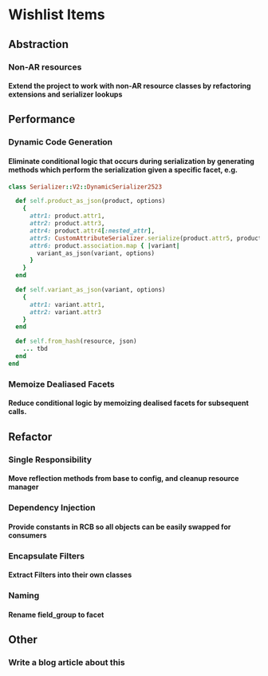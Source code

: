 # Wishlist Items

## Abstraction

### Non-AR resources
#### Extend the project to work with non-AR resource classes by refactoring extensions and serializer lookups


## Performance

### Dynamic Code Generation
#### Eliminate conditional logic that occurs during serialization by generating methods which perform the serialization given a specific facet, e.g.

```ruby
class Serializer::V2::DynamicSerializer2523

  def self.product_as_json(product, options)
    {
      attr1: product.attr1,
      attr2: product.attr3,
      attr4: product.attr4[:nested_attr],
      attr5: CustomAttributeSerializer.serialize(product.attr5, product, options),
      attr6: product.association.map { |variant|
        variant_as_json(variant, options)
      }
    }
  end

  def self.variant_as_json(variant, options)
    {
      attr1: variant.attr1,
      attr2: variant.attr3
    }
  end

  def self.from_hash(resource, json)
    ... tbd
  end
end
```

### Memoize Dealiased Facets
#### Reduce conditional logic by memoizing dealised facets for subsequent calls.

## Refactor

### Single Responsibility
#### Move reflection methods from base to config, and cleanup resource manager

### Dependency Injection
#### Provide constants in RCB so all objects can be easily swapped for consumers

### Encapsulate Filters
#### Extract Filters into their own classes

### Naming
#### Rename field_group to facet

## Other
### Write a blog article about this
